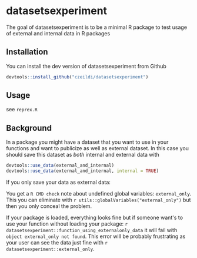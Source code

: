 # datasetsexperiment

The goal of datasetsexperiment is to be a minimal R package to test usage of external and internal data in R packages

## Installation

You can install the dev version of datasetsexperiment from Github

``` r
devtools::install_github("czeildi/datasetsexperiment")
```

## Usage

see `reprex.R`

## Background

In a package you might have a dataset that you want to use in your functions and want to publicize as well as external dataset. In this case you should save this dataset as *both* internal and external data with

```r
devtools::use_data(external_and_internal)
devtools::use_data(external_and_internal, internal = TRUE)
```

If you only save your data as external data:

You get a `R CMD check` note about undefined global variables: `external_only`. This you can eliminate with `r utils::globalVariables("external_only")` but then you only conceal the problem.

If your package is loaded, everything looks fine but if someone want's to use your function without loading your package: `r datasetsexperiment::function_using_externalonly_data` it will fail with `object external_only not found`. This error will be probably frustrating as your user can see the data just fine with `r datasetsexperiment::external_only`.

